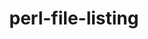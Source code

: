 ---
title: "perl-file-listing"
layout: cache
categories: [package, develop]
meta: {"versions": ["6.04"], "compilers": ["gcc@=7.3.1"], "oss": ["amzn2"], "platforms": ["linux"], "targets": ["aarch64", "neoverse_n1", "x86_64_v3"], "stacks": ["aws-ahug", "aws-ahug-aarch64", "root"], "num_specs": 9, "num_specs_by_stack": {"root": 9, "aws-ahug-aarch64": 8, "aws-ahug": 1}}
spec_details: [{"hash": "dymfcj54tje5j6c4mjjv65lluzga6oge", "compiler": "gcc@=7.3.1", "versions": ["6.04"], "os": "amzn2", "platform": "linux", "target": "aarch64", "variants": ["build_system=perl"], "stacks": ["root", "aws-ahug-aarch64"], "size": "-", "tarball": "https://binaries.spack.io/develop/build_cache/linux-amzn2-aarch64/gcc-7.3.1/perl-file-listing-6.04/linux-amzn2-aarch64-gcc-7.3.1-perl-file-listing-6.04-dymfcj54tje5j6c4mjjv65lluzga6oge.spack"}, {"hash": "m3q5ddbwfozybprg3n5uejvp6b6hvpfk", "compiler": "gcc@=7.3.1", "versions": ["6.04"], "os": "amzn2", "platform": "linux", "target": "aarch64", "variants": ["build_system=perl"], "stacks": ["root", "aws-ahug-aarch64"], "size": "-", "tarball": "https://binaries.spack.io/develop/build_cache/linux-amzn2-aarch64/gcc-7.3.1/perl-file-listing-6.04/linux-amzn2-aarch64-gcc-7.3.1-perl-file-listing-6.04-m3q5ddbwfozybprg3n5uejvp6b6hvpfk.spack"}, {"hash": "ag7yzycoxtax6ym3zrdywdga2o5q2mae", "compiler": "gcc@=7.3.1", "versions": ["6.04"], "os": "amzn2", "platform": "linux", "target": "aarch64", "variants": ["build_system=perl"], "stacks": ["root", "aws-ahug-aarch64"], "size": "-", "tarball": "https://binaries.spack.io/develop/build_cache/linux-amzn2-aarch64/gcc-7.3.1/perl-file-listing-6.04/linux-amzn2-aarch64-gcc-7.3.1-perl-file-listing-6.04-ag7yzycoxtax6ym3zrdywdga2o5q2mae.spack"}, {"hash": "ypkltsvzhv4bg7zqtdscqup42vxd74bn", "compiler": "gcc@=7.3.1", "versions": ["6.04"], "os": "amzn2", "platform": "linux", "target": "aarch64", "variants": ["build_system=perl"], "stacks": ["root", "aws-ahug-aarch64"], "size": "-", "tarball": "https://binaries.spack.io/develop/build_cache/linux-amzn2-aarch64/gcc-7.3.1/perl-file-listing-6.04/linux-amzn2-aarch64-gcc-7.3.1-perl-file-listing-6.04-ypkltsvzhv4bg7zqtdscqup42vxd74bn.spack"}, {"hash": "xro7yx6nptb7we35ta6rqykprlzr24s5", "compiler": "gcc@=7.3.1", "versions": ["6.04"], "os": "amzn2", "platform": "linux", "target": "neoverse_n1", "variants": ["build_system=perl"], "stacks": ["root", "aws-ahug-aarch64"], "size": "-", "tarball": "https://binaries.spack.io/develop/build_cache/linux-amzn2-neoverse_n1/gcc-7.3.1/perl-file-listing-6.04/linux-amzn2-neoverse_n1-gcc-7.3.1-perl-file-listing-6.04-xro7yx6nptb7we35ta6rqykprlzr24s5.spack"}, {"hash": "2qpc7ddibfw3ip46nkvplyh64kjfombv", "compiler": "gcc@=7.3.1", "versions": ["6.04"], "os": "amzn2", "platform": "linux", "target": "neoverse_n1", "variants": ["build_system=perl"], "stacks": ["root", "aws-ahug-aarch64"], "size": "-", "tarball": "https://binaries.spack.io/develop/build_cache/linux-amzn2-neoverse_n1/gcc-7.3.1/perl-file-listing-6.04/linux-amzn2-neoverse_n1-gcc-7.3.1-perl-file-listing-6.04-2qpc7ddibfw3ip46nkvplyh64kjfombv.spack"}, {"hash": "wn3vbw5yqpz7n6l6infzargshipm4ks4", "compiler": "gcc@=7.3.1", "versions": ["6.04"], "os": "amzn2", "platform": "linux", "target": "neoverse_n1", "variants": ["build_system=perl"], "stacks": ["root", "aws-ahug-aarch64"], "size": "-", "tarball": "https://binaries.spack.io/develop/build_cache/linux-amzn2-neoverse_n1/gcc-7.3.1/perl-file-listing-6.04/linux-amzn2-neoverse_n1-gcc-7.3.1-perl-file-listing-6.04-wn3vbw5yqpz7n6l6infzargshipm4ks4.spack"}, {"hash": "xkaokloxdereup2vbgc5vjk5c5eei3so", "compiler": "gcc@=7.3.1", "versions": ["6.04"], "os": "amzn2", "platform": "linux", "target": "neoverse_n1", "variants": ["build_system=perl"], "stacks": ["root", "aws-ahug-aarch64"], "size": "-", "tarball": "https://binaries.spack.io/develop/build_cache/linux-amzn2-neoverse_n1/gcc-7.3.1/perl-file-listing-6.04/linux-amzn2-neoverse_n1-gcc-7.3.1-perl-file-listing-6.04-xkaokloxdereup2vbgc5vjk5c5eei3so.spack"}, {"hash": "aqkbmqxwkmozwsgbcxpld4yjlpbvsjzf", "compiler": "gcc@=7.3.1", "versions": ["6.04"], "os": "amzn2", "platform": "linux", "target": "x86_64_v3", "variants": ["build_system=perl"], "stacks": ["aws-ahug", "root"], "size": "-", "tarball": "https://binaries.spack.io/develop/build_cache/linux-amzn2-x86_64_v3/gcc-7.3.1/perl-file-listing-6.04/linux-amzn2-x86_64_v3-gcc-7.3.1-perl-file-listing-6.04-aqkbmqxwkmozwsgbcxpld4yjlpbvsjzf.spack"}]
---
